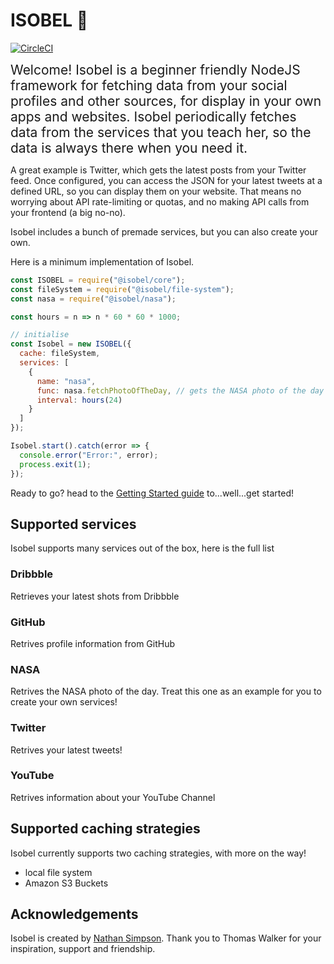 # ISOBEL 🐶

[![CircleCI](https://circleci.com/gh/nathsimpson/isobel.svg?style=svg)](https://circleci.com/gh/nathsimpson/isobel)

<span style="font-size: 1.5em;">
Welcome!
Isobel is a beginner friendly NodeJS framework for fetching data from your social profiles and other sources, for display in your own apps and websites. Isobel periodically fetches data from the services that you teach her, so the data is always there when you need it.
</span>

A great example is Twitter, which gets the latest posts from your Twitter feed. Once configured, you can access the JSON for your latest tweets at a defined URL, so you can display them on your website. That means no worrying about API rate-limiting or quotas, and no making API calls from your frontend (a big no-no).

Isobel includes a bunch of premade services, but you can also create your own.

Here is a minimum implementation of Isobel.

```javascript
const ISOBEL = require("@isobel/core");
const fileSystem = require("@isobel/file-system");
const nasa = require("@isobel/nasa");

const hours = n => n * 60 * 60 * 1000;

// initialise
const Isobel = new ISOBEL({
  cache: fileSystem,
  services: [
    {
      name: "nasa",
      func: nasa.fetchPhotoOfTheDay, // gets the NASA photo of the day
      interval: hours(24)
    }
  ]
});

Isobel.start().catch(error => {
  console.error("Error:", error);
  process.exit(1);
});
```

Ready to go? head to the [Getting Started guide](https://isobeljs.com/guides-getting-started) to...well...get started!

## Supported services

Isobel supports many services out of the box, here is the full list

### Dribbble

Retrieves your latest shots from Dribbble

### GitHub

Retrives profile information from GitHub

### NASA

Retrives the NASA photo of the day. Treat this one as an example for you to create your own services!

### Twitter

Retrives your latest tweets!

### YouTube

Retrives information about your YouTube Channel

## Supported caching strategies

Isobel currently supports two caching strategies, with more on the way!

- local file system
- Amazon S3 Buckets

## Acknowledgements

Isobel is created by [Nathan Simpson](https://nathansimpson.design). Thank you to Thomas Walker for your inspiration, support and friendship.
